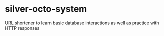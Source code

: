 # silver-octo-system
URL shortener to learn basic database interactions as well as practice with HTTP responses
